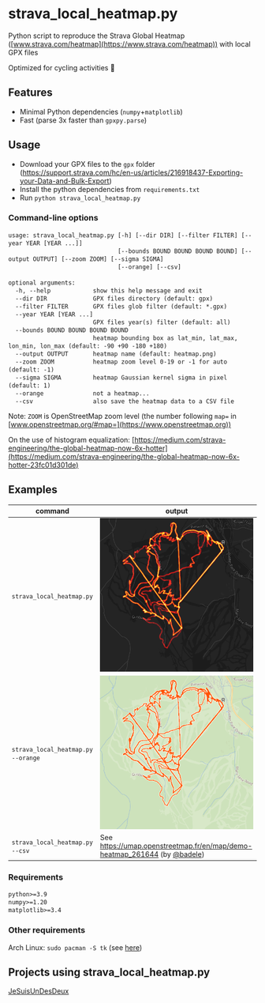 # strava_local_heatmap.py

Python script to reproduce the Strava Global Heatmap ([www.strava.com/heatmap](https://www.strava.com/heatmap)) with local GPX files

Optimized for cycling activities :bicyclist:

## Features

* Minimal Python dependencies (`numpy`+`matplotlib`)
* Fast (parse 3x faster than `gpxpy.parse`)

## Usage

* Download your GPX files to the `gpx` folder (https://support.strava.com/hc/en-us/articles/216918437-Exporting-your-Data-and-Bulk-Export)
* Install the python dependencies from `requirements.txt`
* Run `python strava_local_heatmap.py`

### Command-line options

```
usage: strava_local_heatmap.py [-h] [--dir DIR] [--filter FILTER] [--year YEAR [YEAR ...]]
                               [--bounds BOUND BOUND BOUND BOUND] [--output OUTPUT] [--zoom ZOOM] [--sigma SIGMA]
                               [--orange] [--csv]

optional arguments:
  -h, --help            show this help message and exit
  --dir DIR             GPX files directory (default: gpx)
  --filter FILTER       GPX files glob filter (default: *.gpx)
  --year YEAR [YEAR ...]
                        GPX files year(s) filter (default: all)
  --bounds BOUND BOUND BOUND BOUND
                        heatmap bounding box as lat_min, lat_max, lon_min, lon_max (default: -90 +90 -180 +180)
  --output OUTPUT       heatmap name (default: heatmap.png)
  --zoom ZOOM           heatmap zoom level 0-19 or -1 for auto (default: -1)
  --sigma SIGMA         heatmap Gaussian kernel sigma in pixel (default: 1)
  --orange              not a heatmap...
  --csv                 also save the heatmap data to a CSV file
```

Note: `ZOOM` is OpenStreetMap zoom level (the number following `map=` in [www.openstreetmap.org/#map=](https://www.openstreetmap.org))

On the use of histogram equalization: [https://medium.com/strava-engineering/the-global-heatmap-now-6x-hotter](https://medium.com/strava-engineering/the-global-heatmap-now-6x-hotter-23fc01d301de)

## Examples

command|output
-------|------
`strava_local_heatmap.py`|![heatmap.png](images/heatmap.png)
`strava_local_heatmap.py --orange`|![orange.png](images/orange.png)
`strava_local_heatmap.py --csv`|See https://umap.openstreetmap.fr/en/map/demo-heatmap_261644 (by [@badele](https://github.com/badele))

### Requirements

```
python>=3.9
numpy>=1.20
matplotlib>=3.4
```

### Other requirements

Arch Linux: `sudo pacman -S tk` (see [here](https://github.com/remisalmon/strava-local-heatmap/pull/3#issuecomment-443541311))

## Projects using strava_local_heatmap.py

[JeSuisUnDesDeux](https://gitlab.com/JeSuisUnDesDeux/jesuisundesdeux/tree/master/datas/traces)
